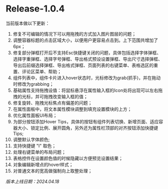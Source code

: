 # Release-1.0.4

当前版本做以下更新：

1. 修复不可编辑的情况下可以用拖拽的方式加入图片图层的问题；
2. 调整容器标题的点击区域大小，以便用户更容易点击到。上下范围共增加了6px；
3. 修复部分弹框打开后不支持Esc快捷键关闭的问题，具体包括选择字体弹框、选择字重弹框、选择字号弹框、导出格式预设设置弹框、导出尺寸选择弹框、导出后前缀选择弹框、导出格式弹框、页面列表的右键菜单、表格选区的重置、评论区菜单、帮助；
4. 组件列表中，组件卡片进入hover状态时，光标修改为grab(抓手)，并在拖动时修改为grabbing；
5. 基础属性支持拖拽设值：将鼠标悬浮在属性输入框的Icon处将出现可以左右拖拽的光标，并可拖拽改变输入框的值；
6. 修复旋转、拖拽光标焦点有偏差的问题；
7. 在属性面板中，将文本属性模块调整到填充设置模块的上方；
8. 优化属性面板UI布局；
9. 为部分按钮添加Hover Tips，具体的按钮有组件列表切换、新增页面、适应容器大小、锁定比例、展开圆角，另外还为属性栏顶部的对齐按钮添加快捷键Tips;
10. 调整默认字体颜色;
11. 支持快捷键 "I" 取色；
12. 处理右键菜单的布局问题；
13. 表格控件在设置颜色值的时候隐藏以方便预览设置结果；
14. 对象编辑新增点的hover样式；
15. 对普通文本的宽高做强制向上取整处理；

_版本上线日期：2024.04.18_
